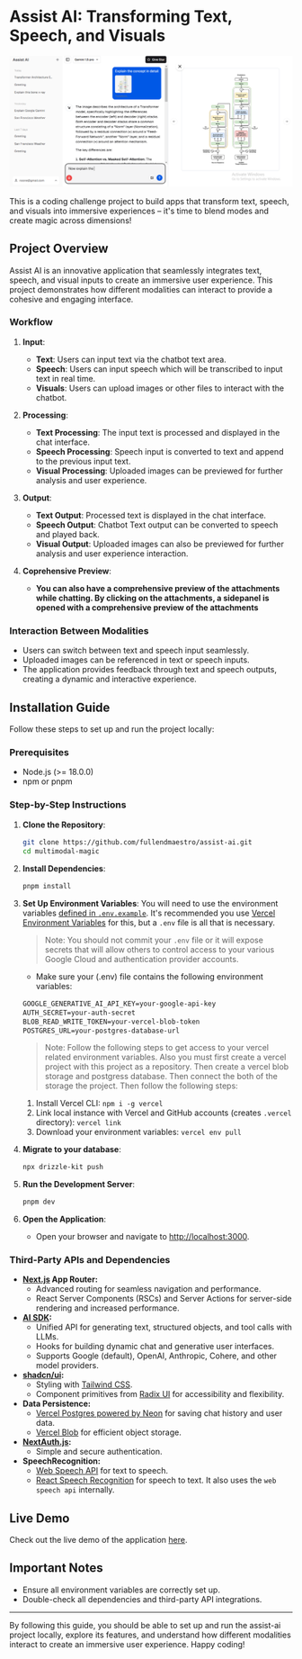 # Assist AI: Transforming Text, Speech, and Visuals

![Interface](public/images/interface.png)

This is a coding challenge project to build apps that transform text, speech, and visuals into immersive experiences – it's time to blend modes and create magic across dimensions!

## Project Overview

Assist AI is an innovative application that seamlessly integrates text, speech, and visual inputs to create an immersive user experience. This project demonstrates how different modalities can interact to provide a cohesive and engaging interface.

### Workflow

1. **Input**:

   - **Text**: Users can input text via the chatbot text area.
   - **Speech**: Users can input speech which will be transcribed to input text in real time.
   - **Visuals**: Users can upload images or other files to interact with the chatbot.

2. **Processing**:

   - **Text Processing**: The input text is processed and displayed in the chat interface.
   - **Speech Processing**: Speech input is converted to text and append to the previous input text.
   - **Visual Processing**: Uploaded images can be previewed for further analysis and user experience.

3. **Output**:

   - **Text Output**: Processed text is displayed in the chat interface.
   - **Speech Output**: Chatbot Text output can be converted to speech and played back.
   - **Visual Output**: Uploaded images can also be previewed for further analysis and user experience interaction.

4. **Coprehensive Preview**:
   - **You can also have a comprehensive preview of the attachments while chatting. By clicking on the attachments, a sidepanel is opened with a comprehensive preview of the attachments**

### Interaction Between Modalities

- Users can switch between text and speech input seamlessly.
- Uploaded images can be referenced in text or speech inputs.
- The application provides feedback through text and speech outputs, creating a dynamic and interactive experience.

## Installation Guide

Follow these steps to set up and run the project locally:

### Prerequisites

- Node.js (>= 18.0.0)
- npm or pnpm

### Step-by-Step Instructions

1. **Clone the Repository**:

   ```bash
   git clone https://github.com/fullendmaestro/assist-ai.git
   cd multimodal-magic
   ```

2. **Install Dependencies**:

   ```bash
   pnpm install
   ```

3. **Set Up Environment Variables**:
   You will need to use the environment variables [defined in `.env.example`](.env.example). It's recommended you use [Vercel Environment Variables](https://vercel.com/docs/projects/environment-variables) for this, but a `.env` file is all that is necessary.

   > Note: You should not commit your `.env` file or it will expose secrets that will allow others to control access to your various Google Cloud and authentication provider accounts.

   - Make sure your (.env) file contains the following environment variables:

   ```env
   GOOGLE_GENERATIVE_AI_API_KEY=your-google-api-key
   AUTH_SECRET=your-auth-secret
   BLOB_READ_WRITE_TOKEN=your-vercel-blob-token
   POSTGRES_URL=your-postgres-database-url
   ```

   > Note: Follow the following steps to get access to your vercel related environment variables. Also you must first create a vercel project with this project as a repository. Then create a vercel blob storage and postgress database. Then connect the both of the storage the project. Then follow the following steps:

   1. Install Vercel CLI: `npm i -g vercel`
   2. Link local instance with Vercel and GitHub accounts (creates `.vercel` directory): `vercel link`
   3. Download your environment variables: `vercel env pull`

4. **Migrate to your database**:

   ```bash
   npx drizzle-kit push
   ```

5. **Run the Development Server**:

   ```bash
   pnpm dev
   ```

6. **Open the Application**:
   - Open your browser and navigate to [http://localhost:3000](http://localhost:3000).

### Third-Party APIs and Dependencies

- **[Next.js](https://nextjs.org) App Router:**
  - Advanced routing for seamless navigation and performance.
  - React Server Components (RSCs) and Server Actions for server-side rendering and increased performance.
- **[AI SDK](https://sdk.vercel.ai/docs):**
  - Unified API for generating text, structured objects, and tool calls with LLMs.
  - Hooks for building dynamic chat and generative user interfaces.
  - Supports Google (default), OpenAI, Anthropic, Cohere, and other model providers.
- **[shadcn/ui](https://ui.shadcn.com):**
  - Styling with [Tailwind CSS](https://tailwindcss.com).
  - Component primitives from [Radix UI](https://radix-ui.com) for accessibility and flexibility.
- **Data Persistence:**
  - [Vercel Postgres powered by Neon](https://vercel.com/storage/postgres) for saving chat history and user data.
  - [Vercel Blob](https://vercel.com/storage/blob) for efficient object storage.
- **[NextAuth.js](https://github.com/nextauthjs/next-auth):**
  - Simple and secure authentication.
- **SpeechRecognition:**
  - [Web Speech API](https://developer.mozilla.org/en-US/docs/Web/API/Web_Speech_API) for text to speech.
  - [React Speech Recognition](https://github.com/JamesBrill/react-speech-recognition) for speech to text. It also uses the `web speech api` internally.

## Live Demo

Check out the live demo of the application [here](https://assist-ai-eta.vercel.app/).

## Important Notes

- Ensure all environment variables are correctly set up.
- Double-check all dependencies and third-party API integrations.

---

By following this guide, you should be able to set up and run the assist-ai project locally, explore its features, and understand how different modalities interact to create an immersive user experience. Happy coding!
